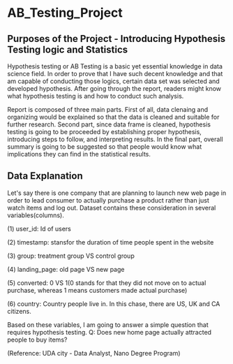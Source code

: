 # AB_Testing_Project


Purposes of the Project - Introducing Hypothesis Testing logic and Statistics
----------------------


Hypothesis testing or AB Testing is a basic yet essential knowledge in data science field. In order to prove that I have such decent knowledge and that am capable of conducting those logics, certain data set was selected and developed hypothesis. After going through the report, readers might know what hypothesis testing is and how to conduct such analysis. 

Report is composed of three main parts. First of all, data clenaing and organizing would be explained so that the data is cleaned and suitable for further research. Second part, since data frame is cleaned, hypothesis testing is going to be proceeded by establishing proper hypothesis, introducing steps to follow, and interpreting results. In the final part, overall summary is going to be suggested so that people would know what implications they can find in the statistical results.



Data Explanation
---------------------

Let's say there is one company that are planning to launch new web page in order to lead consumer to actually purchase a product rather than just watch items and log out. Dataset contains these consideration in several variables(columns).

(1) user_id: Id of users

(2) timestamp: stansfor the duration of time people spent in the website

(3) group: treatment group VS control group

(4) landing_page: old page VS new page

(5) converted: 0 VS 1(0 stands for that they did not move on to actual purchase, whereas 1 means customers made actual purchase)

(6) country: Country people live in. In this chase, there are US, UK and CA citizens. 

Based on these variables, I am going to answer a simple question that requires hypothesis testing. 
Q: Does new home page actually attracted people to buy items? 





(Reference: UDA city - Data Analyst, Nano Degree Program)






